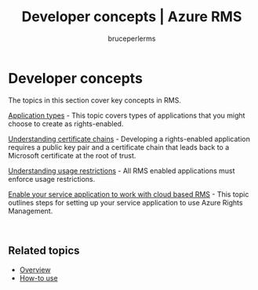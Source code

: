 ﻿---
# required metadata

title: Developer concepts | Azure RMS
description: The topics in this section cover key concepts in RMS.
keywords:
author: bruceperlerms
manager: mbaldwin
ms.date: 04/28/2016
ms.topic: article
ms.prod: azure
ms.service: rights-management
ms.technology: techgroup-identity
ms.assetid: FF11DB55-3FBF-4044-B155-858E95398300
# optional metadata

#ROBOTS:
audience: developer
#ms.devlang:
ms.reviewer: shubhamp
ms.suite: ems
#ms.tgt_pltfrm:
#ms.custom:

---

# Developer concepts

The topics in this section cover key concepts in RMS.

[Application types](application-types.md) - This topic covers types of applications that you might choose to create as rights-enabled.

[Understanding certificate chains](understanding-certificate-chains.md) - Developing a rights-enabled application requires a public key pair and a certificate chain that leads back to a Microsoft certificate at the root of trust.

[Understanding usage restrictions](understanding-usage-restrictions.md) - All RMS enabled applications must enforce usage restrictions.

[Enable your service application to work with cloud based RMS](how-to-use-file-api-with-aadrm-cloud.md) - This topic outlines steps for setting up your service application to use Azure Rights Management.

 

## Related topics ##
- [Overview](ad-rms-overview.md)
- [How-to use](how-to-use-msipc.md)
 

 
